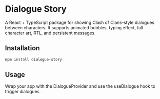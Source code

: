 # Dialogue Story

A React + TypeScript package for showing Clash of Clans–style dialogues between characters.
It supports animated bubbles, typing effect, full character art, RTL, and persistent messages.

## Installation

```bash
npm install dialogue-story
```

## Usage

Wrap your app with the DialogueProvider and use the useDialogue hook to trigger dialogues.